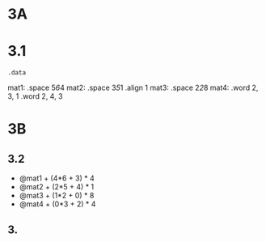 # 3A
# 3.1
    .data
mat1:   .space 5*6*4
mat2:   .space 3*5*1
        .align 1
mat3:   .space 2*2*8
mat4:   .word 2, 3, 1
        .word 2, 4, 3

# 3B
## 3.2
- @mat1 + (4*6 + 3) * 4
- @mat2 + (2*5 + 4) * 1
- @mat3 + (1*2 + 0) * 8
- @mat4 + (0*3 + 2) * 4

## 3.
